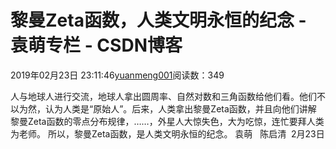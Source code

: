 
# 黎曼Zeta函数，人类文明永恒的纪念 - 袁萌专栏 - CSDN博客

2019年02月23日 23:11:46[yuanmeng001](https://me.csdn.net/yuanmeng001)阅读数：349


人与地球人进行交流，地球人拿出圆周率、自然对数和三角函数给他们看。他们不以为然，认为人类是“原始人”。后来，人类拿出黎曼Zeta函数，并且向他们讲解
黎曼Zeta函数的零点分布规律，……，外星人大惊失色，大为吃惊，连忙要拜人类为老师。
所以，黎曼Zeta函数，是人类文明永恒的纪念。
袁萌   陈启清  2月23日

